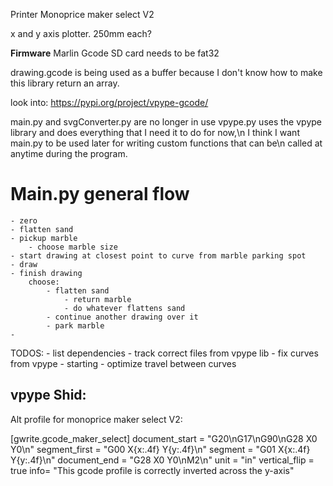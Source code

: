 Printer Monoprice maker select V2

x and y axis plotter. 250mm each?

**Firmware**
Marlin Gcode
SD card needs to be fat32

drawing.gcode is being used as a buffer because I don't know how to make this library return an array.

look into: https://pypi.org/project/vpype-gcode/

main.py and svgConverter.py are no longer in use
vpype.py uses the vpype library and does everything that I need it to do for now,\n
I think I want main.py to be used later for writing custom functions that can be\n
called at anytime during the program. 

# Main.py general flow
    - zero
    - flatten sand
    - pickup marble
        - choose marble size
    - start drawing at closest point to curve from marble parking spot
    - draw
    - finish drawing
        choose:
            - flatten sand
                - return marble
                - do whatever flattens sand
            - continue another drawing over it
            - park marble
    - 

TODOS:
    - list dependencies
        - track correct files from vpype lib
    - fix curves from vpype
        - starting
        - optimize travel between curves

## vpype Shid:
Alt profile for monoprice maker select V2:

[gwrite.gcode_maker_select]
document_start = "G20\nG17\nG90\nG28 X0 Y0\n"
segment_first = "G00 X{x:.4f} Y{y:.4f}\n"
segment = "G01 X{x:.4f} Y{y:.4f}\n"
document_end = "G28 X0 Y0\nM2\n"
unit = "in"
vertical_flip = true
info= "This gcode profile is correctly inverted across the y-axis"


